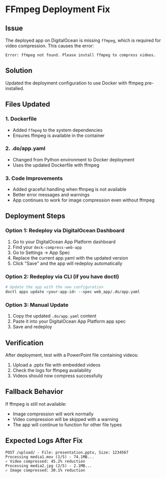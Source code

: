 # FFmpeg Deployment Fix

## Issue
The deployed app on DigitalOcean is missing `ffmpeg`, which is required for video compression. This causes the error:
```
Error: ffmpeg not found. Please install ffmpeg to compress videos.
```

## Solution
Updated the deployment configuration to use Docker with ffmpeg pre-installed.

## Files Updated

### 1. Dockerfile
- Added `ffmpeg` to the system dependencies
- Ensures ffmpeg is available in the container

### 2. .do/app.yaml
- Changed from Python environment to Docker deployment
- Uses the updated Dockerfile with ffmpeg

### 3. Code Improvements
- Added graceful handling when ffmpeg is not available
- Better error messages and warnings
- App continues to work for image compression even without ffmpeg

## Deployment Steps

### Option 1: Redeploy via DigitalOcean Dashboard
1. Go to your DigitalOcean App Platform dashboard
2. Find your `deck-compress-web-app`
3. Go to Settings → App Spec
4. Replace the current app.yaml with the updated version
5. Click "Save" and the app will redeploy automatically

### Option 2: Redeploy via CLI (if you have doctl)
```bash
# Update the app with the new configuration
doctl apps update <your-app-id> --spec web_app/.do/app.yaml
```

### Option 3: Manual Update
1. Copy the updated `.do/app.yaml` content
2. Paste it into your DigitalOcean App Platform app spec
3. Save and redeploy

## Verification
After deployment, test with a PowerPoint file containing videos:
1. Upload a .pptx file with embedded videos
2. Check the logs for ffmpeg availability
3. Videos should now compress successfully

## Fallback Behavior
If ffmpeg is still not available:
- Image compression will work normally
- Video compression will be skipped with a warning
- The app will continue to function for other file types

## Expected Logs After Fix
```
POST /upload/ - File: presentation.pptx, Size: 1234567
Processing media1.mov (1/5) - 74.1MB...
✓ Video compressed: 45.2% reduction
Processing media2.jpg (2/5) - 2.1MB...
✓ Image compressed: 30.1% reduction
```
